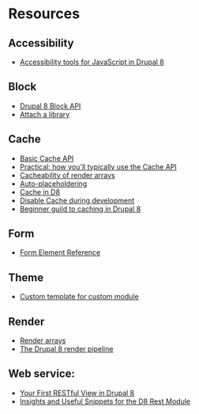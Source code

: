# Resources

## Accessibility
- [Accessibility tools for JavaScript in Drupal 8](https://www.drupal.org/docs/8/api/javascript-api/accessibility-tools-for-javascript-in-drupal-8)

## Block
- [Drupal 8 Block API](https://www.drupal.org/docs/8/api/block-api/overview)
- [Attach a library](https://www.drupal.org/forum/support/module-development-and-code-questions/2016-08-08/adding-js-to-the-block-through-module)

## Cache
- [Basic Cache API](https://api.drupal.org/api/drupal/core%21core.api.php/group/cache/8.6.x)
- [Practical: how you'll typically use the Cache API](https://www.drupal.org/node/1884796)
- [Cacheability of render arrays](https://www.drupal.org/docs/8/api/render-api/cacheability-of-render-arrays)
- [Auto-placeholdering](https://www.drupal.org/docs/8/api/render-api/auto-placeholdering)
- [Cache in D8](https://www.adcisolutions.com/knowledge/cache-drupal-8)
- [Disable Cache during development](https://www.drupal.org/node/2598914)
- [Beginner guild to caching in Drupal 8](https://valuebound.com/resources/blog/a-beginners-guide-to-caching-drupal-8)

## Form
- [Form Element Reference](https://drupalize.me/tutorial/form-element-reference)

## Theme
- [Custom template for custom module](https://www.drupal.org/docs/8/theming/twig/create-custom-twig-templates-for-custom-module)

## Render
- [Render arrays](https://www.drupal.org/docs/8/api/render-api/render-arrays)
- [The Drupal 8 render pipeline](https://www.drupal.org/docs/8/api/render-api/the-drupal-8-render-pipeline)


## Web service:
- [Your First RESTful View in Drupal 8](https://drupalize.me/blog/201402/your-first-restful-view-drupal-8)
- [Insights and Useful Snippets for the D8 Rest
  Module](https://www.mediacurrent.com/blog/8-insights-and-useful-snippets-d8-rest-module/)

